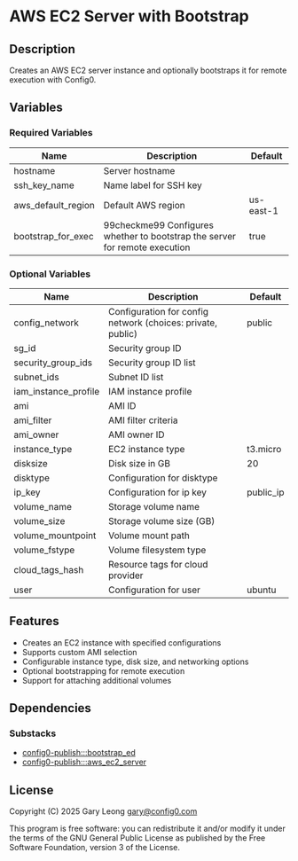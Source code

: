 # AWS EC2 Server with Bootstrap

## Description
Creates an AWS EC2 server instance and optionally bootstraps it for remote execution with Config0.

## Variables

### Required Variables

| Name | Description | Default |
|------|-------------|---------|
| hostname | Server hostname | |
| ssh_key_name | Name label for SSH key | |
| aws_default_region | Default AWS region | us-east-1 |
| bootstrap_for_exec | 99checkme99 Configures whether to bootstrap the server for remote execution | true |

### Optional Variables

| Name | Description | Default |
|------|-------------|---------|
| config_network | Configuration for config network (choices: private, public) | public |
| sg_id | Security group ID | |
| security_group_ids | Security group ID list | |
| subnet_ids | Subnet ID list | |
| iam_instance_profile | IAM instance profile | |
| ami | AMI ID | |
| ami_filter | AMI filter criteria | |
| ami_owner | AMI owner ID | |
| instance_type | EC2 instance type | t3.micro |
| disksize | Disk size in GB | 20 |
| disktype | Configuration for disktype | |
| ip_key | Configuration for ip key | public_ip |
| volume_name | Storage volume name | |
| volume_size | Storage volume size (GB) | |
| volume_mountpoint | Volume mount path | |
| volume_fstype | Volume filesystem type | |
| cloud_tags_hash | Resource tags for cloud provider | |
| user | Configuration for user | ubuntu |

## Features
- Creates an EC2 instance with specified configurations
- Supports custom AMI selection
- Configurable instance type, disk size, and networking options
- Optional bootstrapping for remote execution
- Support for attaching additional volumes

## Dependencies

### Substacks
- [config0-publish:::bootstrap_ed](https://api-app.config0.com/web_api/v1.0/stacks/config0-publish/bootstrap_ed)
- [config0-publish:::aws_ec2_server](https://api-app.config0.com/web_api/v1.0/stacks/config0-publish/aws_ec2_server)

## License
Copyright (C) 2025 Gary Leong <gary@config0.com>

This program is free software: you can redistribute it and/or modify
it under the terms of the GNU General Public License as published by
the Free Software Foundation, version 3 of the License.